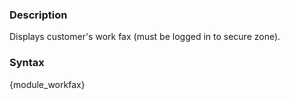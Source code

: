 <div class="description">
<h3 class="skiptoc">Description</h3>
<p>Displays customer's work fax (must be logged in to secure zone).</p>
</div>
<div id="syntax">
<h3>Syntax</h3>
<p>{<span>module_workfax</span>}</p>
</div>
